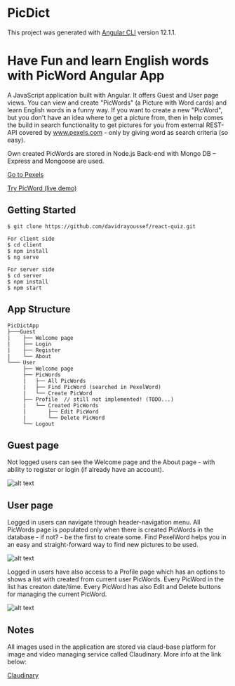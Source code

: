 # PicDict

This project was generated with [Angular CLI](https://github.com/angular/angular-cli) version 12.1.1.

# Have Fun and learn English words with PicWord Angular App

A JavaScript application built with Angular. It offers Guest and User page views. You can view and create "PicWords" (a Picture with Word cards) and learn English words in a funny way. If you want to create a new "PicWord", but you don't have an idea where to get a picture from, then in help comes the build in search functionality to get pictures for you from external REST-API covered by www.pexels.com - only by giving word as search criteria (so easy).

Own created PicWords are stored in Node.js Back-end with Mongo DB – Express and Mongoose are used.

[Go to Pexels](https://www.pexels.com/)

[Try PicWord (live demo)](https://picdict.netlify.app/)

Getting Started
---------------

```shell
$ git clone https://github.com/davidrayoussef/react-quiz.git

For client side
$ cd client
$ npm install
$ ng serve

For server side
$ cd server
$ npm install
$ npm start

```

App Structure
-------------

```
PicDictApp
├───Guest
|    ├── Welcome page
|    ├── Login
|    ├── Register
|    └── About
└─── User
     ├── Welcome page
     ├── PicWords
     |   ├── All PicWords
     |   ├── Find PicWord (searched in PexelWord)
     |   └── Create PicWord
     ├── Profile  // still not implemented! (TODO...)
     |   └── Created PicWords
     |       ├── Edit PicWord
     |       └── Delete PicWord
     └── Logout
```

Guest page
----------


Not logged users can see the Welcome page and the About page - with ability to register or login (if already have an account).


![alt text](https://res.cloudinary.com/dwacfzgzg/image/upload/v1628184357/GitHub%20ScreenShots/guest_c53xga.png)


User page
---------

Logged in users can navigate through header-navigation menu. All PicWords page is populated only when there is created PicWords in the database - if not? - be the first to create some. Find PexelWord helps you in an easy and straight-forward way to find new pictures to be used.


![alt text](https://res.cloudinary.com/dwacfzgzg/image/upload/v1628184224/GitHub%20ScreenShots/all_picWords_t2vvs2.png)

Logged in users have also access to a Profile page which has an options to shows a list with created from current user PicWords. Every PicWord in the list has creaton date/time. Every PicWord has also Edit and Delete buttons for managing the current PicWord.


![alt text](https://res.cloudinary.com/dwacfzgzg/image/upload/v1628184223/GitHub%20ScreenShots/profile_fsukhw.png)


Notes
---------


All images used in the application are stored via claud-base platform for image and video managing service called Claudinary. More info at the link below:

[Claudinary](https://cloudinary.com/)
